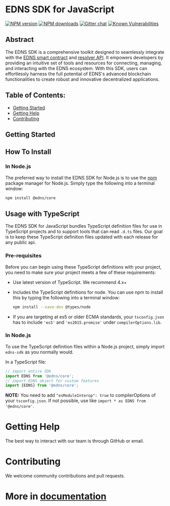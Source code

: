 # EDNS SDK for JavaScript

[![NPM version](https://img.shields.io/npm/v/@ednsdomains/core.svg)](https://www.npmjs.com/package/@ednsdomains/core)
[![NPM downloads](https://img.shields.io/npm/dm/@ednsdomains/core.svg)](https://www.npmjs.com/package/@ednsdomains/core)
[![Gitter chat](https://badges.gitter.im/gitterHQ/gitter.svg)](https://gitter.im/@ednsdomains/core)
[![Known Vulnerabilities](https://snyk.io/test/github/@ednsdomains/core/badge.svg)](https://snyk.io/test/github/ednsdomains/edns-sdk)

## Abstract 
The EDNS SDK is a comprehensive toolkit designed to seamlessly integrate with the [EDNS smart contract](https://github.com/ednsdomains/contracts/tree/develop) and [resolver API](https://github.com/One2Cloud/resolver-gdn). It empowers developers by providing an intuitive set of tools and resources for connecting, managing, and interacting with the EDNS ecosystem. With this SDK, users can effortlessly harness the full potential of EDNS's advanced blockchain functionalities to create robust and innovative decentralized applications.

## Table of Contents:
* [Getting Started](#getting-Started)
* [Getting Help](#getting-help)
* [Contributing](#contributing)

## Getting Started

## How To Install

### In Node.js

The preferred way to install the EDNS SDK for Node.js is to use the
[npm](http://npmjs.org) package manager for Node.js. Simply type the following
into a terminal window:

```sh
npm install @edns/core
```


## Usage with TypeScript
The EDNS SDK for JavaScript bundles TypeScript definition files for use in TypeScript projects and to support tools that can read `.d.ts` files.
Our goal is to keep these TypeScript definition files updated with each release for any public api.


### Pre-requisites
Before you can begin using these TypeScript definitions with your project, you need to make sure your project meets a few of these requirements:

 * Use latest version of TypeScript. We recommend 4.x+
 * Includes the TypeScript definitions for node. You can use npm to install this by typing the following into a terminal window:

    ```sh
    npm install --save-dev @types/node
    ```

 * If you are targeting at es5 or older ECMA standards, your `tsconfig.json` has to include `'es5'` and `'es2015.promise'` under `compilerOptions.lib`.


### In Node.js
To use the TypeScript definition files within a Node.js project, simply import `edns-sdk` as you normally would.

In a TypeScript file:

```javascript
// import entire SDK
import EDNS from '@edns/core';
// import EDNS object for custom features
import {EDNS} from '@edns/core';
```

**NOTE:** You need to add `"esModuleInterop": true` to compilerOptions of your `tsconfig.json`. If not possible, use like `import * as EDNS from '@edns/core'`.


# Getting Help
The best way to interact with our team is through GitHub or email.

# Contributing
We welcome community contributions and pull requests.

# More in [documentation](https://github.com/ednsdomains/edns-sdk/blob/main/doc/edns-sdk.md)
